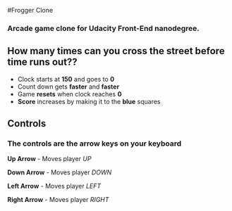 #Frogger Clone

### Arcade game clone for Udacity Front-End nanodegree.

## How many times can you cross the street before time runs out??

  - Clock starts at **150** and goes to **0**
  - Count down gets **faster** and **faster**
  - Game **resets** when clock reaches **0**
  - **Score** increases by making it to the **blue** squares

## Controls

### The controls are the arrow keys on your keyboard
  **Up Arrow**
    - Moves player *UP*

  **Down Arrow**
    - Moves player *DOWN*

  **Left Arrow**
    - Moves player *LEFT*

  **Right Arrow**
    - Moves player *RIGHT*
